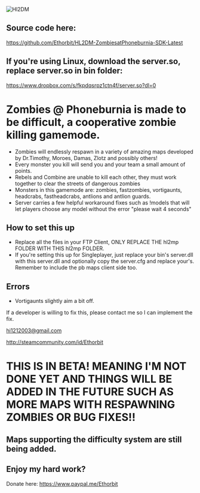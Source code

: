 ![Hl2DM](http://checkoutmy.space/afaagames.com/hl2dm.png)

## Source code here:
https://github.com/Ethorbit/HL2DM-ZombiesatPhoneburnia-SDK-Latest

## If you're using Linux, download the server.so, replace server.so in bin folder:
https://www.dropbox.com/s/fkpdqsrpz1ctn4f/server.so?dl=0

# Zombies @ Phoneburnia is made to be difficult, a cooperative zombie killing gamemode.
* Zombies will endlessly respawn in a variety of amazing maps developed by Dr.Timothy, Moroes, Damas, Zlotz and possibly others!
* Every monster you kill will send you and your team a small amount of points.
* Rebels and Combine are unable to kill each other, they must work together to clear the streets of dangerous zombies
* Monsters in this gamemode are: zombies, fastzombies, vortigaunts, headcrabs, fastheadcrabs, antlions and antlion guards.
* Server carries a few helpful workaround fixes such as !models that will let players choose any model without the error "please wait 4   seconds"

## How to set this up
* Replace all the files in your FTP Client, ONLY REPLACE THE hl2mp FOLDER WITH THIS hl2mp FOLDER.
* If you're setting this up for Singleplayer, just replace your bin's server.dll with this server.dll and optionally copy the server.cfg and replace your's. Remember to include the pb maps client side too.

## Errors
* Vortigaunts slightly aim a bit off.

If a developer is willing to fix this, please contact me so I can implement the fix.

hi1212003@gmail.com

http://steamcommunity.com/id/Ethorbit

# THIS IS IN BETA! MEANING I'M NOT DONE YET AND THINGS WILL BE ADDED IN THE FUTURE SUCH AS MORE MAPS WITH RESPAWNING ZOMBIES OR BUG FIXES!!
## Maps supporting the difficulty system are still being added. 

## Enjoy my hard work?
Donate here: https://www.paypal.me/Ethorbit
